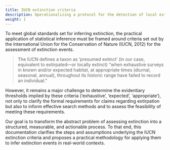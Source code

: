 ```yaml
---
title: IUCN extinction criteria
description: Operationalizing a protocol for the detection of local extinction
weight: 1
---
```


To meet global standards set for inferring extinction, the practical application 
of statistical inference must be framed around criteria set out by the International 
Union for the Conservation of Nature (IUCN, 2012) for the assessment of extinction events. 

>The IUCN defines a taxon as ‘presumed extinct’ (in our case, equivalent to extirpated—or 
locally extinct) “when exhaustive surveys in known and/or expected habitat, at 
appropriate times (diurnal, seasonal, annual), throughout its historic range have 
failed to record an individual.” 

However, it remains a major challenge to determine the evidentiary thresholds implied by these 
criteria (‘exhaustive’, ‘expected’, ‘appropriate’), not only to clarify the formal requirements 
for claims regarding extirpation but also to inform effective search methods and to assess the feasibility 
of meeting these requirements.

Our goal is to transform the abstract problem of assessing extinction into a 
structured, measurable, and actionable process. To that end, this documentation 
clarifies the steps and assumptions underlying the IUCN extinction criteria and 
proposes a practical methodology for applying them to infer extinction events in 
real-world contexts.
